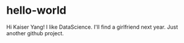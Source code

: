 # hello-world
Hi Kaiser Yang!
I like DataScience.
I'll find a girlfriend next year.
Just another github project.
